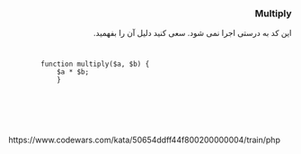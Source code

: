 <div dir="rtl">
<h3>Multiply</h3>
این کد به درستی اجرا نمی شود. سعی کنید دلیل آن را بفهمید.


</div>
<code>
    <pre>
        function multiply($a, $b) {
            $a * $b;
            }
    </pre>
</code>
<br>
<br>
<br>
https://www.codewars.com/kata/50654ddff44f800200000004/train/php